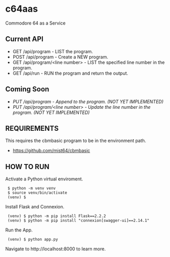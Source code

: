 # c64aas
Commodore 64 as a Service

## Current API
- GET /api/program - LIST the program.
- POST /api/program - Create a NEW program.
- GET /api/program/&lt;line number&gt; - LIST the specified line number in the program.
- GET /api/run - RUN the program and return the output.

## Coming Soon

- _PUT /api/program - Append to the program. (NOT YET IMPLEMENTED)_
- _PUT /api/program/&lt;line number&gt; - Update the line number in the program. (NOT YET IMPLEMENTED)_


## REQUIREMENTS

This requires the cbmbasic program to be in the environment path.

- https://github.com/mist64/cbmbasic

## HOW TO RUN

Activate a Python virtual enviroment.
```console
 $ python -m venv venv
 $ source venv/bin/activate
 (venv) $
```

Install Flask and Connexion.
```console
 (venv) $ python -m pip install Flask==2.2.2
 (venv) $ python -m pip install "connexion[swagger-ui]==2.14.1"
```
Run the App.
```console
 (venv) $ python app.py
```

Navigate to http://localhost:8000 to learn more.

